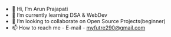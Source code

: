- 👋 Hi, I’m Arun Prajapati
- 🌱 I’m currently learning DSA & WebDev
- 💞️ I’m looking to collaborate on Open Source Projects(beginner)
- 📫 How to reach me - E-mail - myfutre290@gmail.com

<!---
arunprajapati-arch/arunprajapati-arch is a ✨ special ✨ repository because its `README.md` (this file) appears on your GitHub profile.
You can click the Preview link to take a look at your changes.
--->
